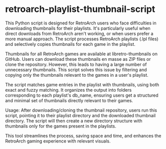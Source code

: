 # retroarch-playlist-thumbnail-script
This Python script is designed for RetroArch users who face difficulties in downloading thumbnails for their playlists. It's particularly useful when direct downloads from RetroArch aren't working, or when users prefer a more manual approach. The script processes RetroArch playlists (.lpl files) and selectively copies thumbnails for each game in the playlist.

Thumbnails for all RetroArch games are available at libretro-thumbnails on GitHub. Users can download these thumbnails en masse as ZIP files or clone the repository. However, this leads to having a large number of unnecessary thumbnails. This script solves this issue by filtering and copying only the thumbnails relevant to the games in a user's playlist.

The script matches game entries in the playlist with thumbnails, using both exact and fuzzy matching. It organizes the output into folders corresponding to each playlist's db_name, ensuring users get a structured and minimal set of thumbnails directly relevant to their games.

Usage: After downloading/cloning the thumbnail repository, users run this script, pointing it to their playlist directory and the downloaded thumbnail directory. The script will then create a new directory structure with thumbnails only for the games present in the playlists.

This tool streamlines the process, saving space and time, and enhances the RetroArch gaming experience with relevant visuals.
